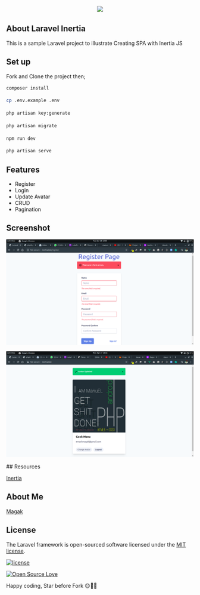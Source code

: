 <p align="center"><img src="https://magak.me/assets/images/Geek-logo.png" width="150"></p>


## About Laravel Inertia

 This is a sample Laravel project to illustrate Creating SPA with Inertia JS
 
 ## Set up 
 
 Fork and Clone the project  then;
 
 ```bash
composer install

cp .env.example .env

php artisan key:generate

php artisan migrate 

npm run dev

php artisan serve

```

## Features 
* Register
* Login
* Update Avatar
* CRUD
* Pagination

## Screenshot

<p align="center"><img src="register-inertia.png" width="800" alt="img"></p>


<p align="center"><img src="home-inertia.png" width="800" alt="img"></p>
## Resources

 [Inertia](https://inertiajs.com/)


## About Me
[Magak](https://magak.me)
## License

The Laravel framework is open-sourced software licensed under the [MIT license](https://opensource.org/licenses/MIT).

[![license](https://img.shields.io/github/license/mashape/apistatus.svg?style=for-the-badge)](#)

[![Open Source Love](https://badges.frapsoft.com/os/v2/open-source-200x33.png?v=103)](#)


Happy coding, Star before Fork 😊💪💯
